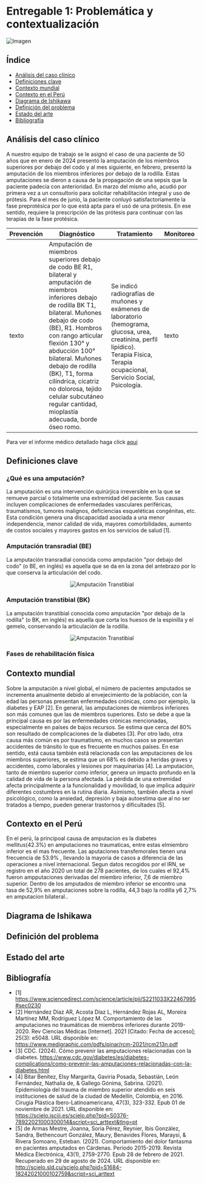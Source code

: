# Entregable 1: Problemática y contextualización
![Imagen](https://madrid.fisio-clinics.com/sites/default/files/styles/cabecera_articulo/public/field/image/fisioterapia_pacientes_amputados_fisioclinics_madrid.jpg?itok=u_vlQXEf)

## Índice
- [Análisis del caso clínico](https://github.com/micaelaacc/Proyecto_FunBio/blob/main/Entregables/E1%3A%20Problem%C3%A1tica%20y%20contextualizaci%C3%B3n.md#an%C3%A1lisis-del-caso-cl%C3%ADnico)
- [Definiciones clave](https://github.com/micaelaacc/Proyecto_FunBio/blob/main/Entregables/E1:%20Problem%C3%A1tica%20y%20contextualizaci%C3%B3n.md#definiciones-clave)
- [Contexto mundial](https://github.com/micaelaacc/Proyecto_FunBio/blob/main/Entregables/E1:%20Problem%C3%A1tica%20y%20contextualizaci%C3%B3n.md#contexto-mundial)
- [Contexto en el Perú](https://github.com/micaelaacc/Proyecto_FunBio/blob/main/Entregables/E1:%20Problem%C3%A1tica%20y%20contextualizaci%C3%B3n.md#contexto-en-el-per%C3%BA)
- [Diagrama de Ishikawa](https://github.com/micaelaacc/Proyecto_FunBio/blob/main/Entregables/E1:%20Problem%C3%A1tica%20y%20contextualizaci%C3%B3n.md#diagrama-de-ishikawa)
- [Definición del problema](https://github.com/micaelaacc/Proyecto_FunBio/blob/main/Entregables/E1:%20Problem%C3%A1tica%20y%20contextualizaci%C3%B3n.md#diagrama-de-ishikawa)
- [Estado del arte](https://github.com/micaelaacc/Proyecto_FunBio/blob/main/Entregables/E1:%20Problem%C3%A1tica%20y%20contextualizaci%C3%B3n.md#estado-del-arte)
- [Bibliografía](https://github.com/micaelaacc/Proyecto_FunBio/blob/main/Entregables/E1:%20Problem%C3%A1tica%20y%20contextualizaci%C3%B3n.md#bibliograf%C3%ADa)


## Análisis del caso clínico
A nuestro equipo de trabajo se le asignó el caso de una paciente de 50 años que en enero de 2024 presentó la amputación de los miembros superiores por debajo del codo y al mes siguiente, en febrero, presentó la amputación de los miembros inferiores por debajo de la rodilla. Estas amputaciones se dieron a causa de la propagación de una sepsis que la paciente padecía con anterioridad. En marzo del mismo año, acudió por primera vez a un consultorio para solicitar rehabilitación integral y uso de prótesis. Para el mes de junio, la paciente conluyó satisfactoriamente la fase preprotésica por lo que está apta para el usó de una prótesis. En ese sentido, requiere la prescripción de las prótesis para continuar con las terapias de la fase protésica.

| **Prevención** | **Diagnóstico** | **Tratamiento** | **Monitoreo** |
|----------------|-----------------|-----------------|---------------|
|texto           |Amputación de miembros superiores debajo de codo BE R1, bilateral y amputación de miembros inferiores debajo de rodilla BK T1, bilateral. Muñones debajo de codo (BE), R1. Hombros con rango articular flexión 130° y abducción 100° bilateral. Muñones debajo de rodilla (BK), T1, forma cilíndrica, cicatriz no dolorosa, tejido celular subcutáneo regular cantidad, mioplastía adecuada, borde óseo romo.| Se indicó radiografías de muñones y exámenes de laboratorio (hemograma, glucosa, urea, creatinina, perfil lipídico). Terapia Física, Terapia ocupacional, Servicio Social, Psicología.| texto|

Para ver el informe médico detallado haga click [aqui](https://github.com/micaelaacc/Proyecto_FunBio/blob/f50d659349ad27155f7303aa034bb38914dcbeea/Problem%C3%A1tica/CASO%20PARA%20EL%20EQUIPO%2017.pdf)

## Definiciones clave
### ¿Qué es una amputación?
La amputación es una intervención quirúrjica irreversible en la que se remueve parcial o totalmente una extremidad del paciente. Sus causas incluyen complicaciones de enfermedades vasculares periféricas, traumatismos, tumores malignos, deficiencias esqueléticas congénitas, etc. Esta condición genera una discapacidad asociada a una menor independencia, menor calidad de vida, mayores comorbilidades, aumento de costos sociales y mayores gastos en los servicios de salud [1].

### Amputación transradial (BE)
La amputación transradial conocida como amputación "por debajo del codo" (o BE, en inglés) es aquella que se da en la zona del antebrazo por lo que conserva la articulación del codo.

<p align="center">
  <img src="https://github.com/micaelaacc/Proyecto_FunBio/blob/0669228b01d021bf37be50802d57626246ec3d8b/Im%C3%A1genes/AmputacionTransradial.jpg" alt="Amputación Transtibial" />
</p>

### Amputación transtibial (BK)
La amputación transtibial conocida como amputación "por debajo de la rodilla" (o BK, en inglés) es aquella que corta los huesos de la espinilla y el gemelo, conservando la articulación de la rodilla.

<p align="center">
  <img src="https://github.com/micaelaacc/Proyecto_FunBio/blob/1206e3452a849b001f238c390a2090c36e1a321a/Im%C3%A1genes/AmputacionTranstibial.jpg" alt="Amputación Transtibial" />
</p>

### Fases de rehabilitación física

## Contexto mundial
Sobre la amputación a nivel global, el número de pacientes amputados se incrementa anualmente debido al envejecimiento de la población, con la edad las personas presentan enfermedades crónicas, como por ejemplo, la diabetes y EAP [2]. 
En general, las amputaciones de miembros inferiores son más comunes que las de miembros superiores. Esto se debe a que la principal causa es por las enfermedades crónicas mencionadas, especialmente en países de bajos recursos. Se estima que cerca del 80% son resultado de complicaciones de la diabetes [3]. Por otro lado, otra causa más común es por traumatismo, en muchos casos se presentan accidentes de tránsito lo que es frecuente en muchos países. En ese sentido, está causa también está relacionada con las amputaciones de los miembros superiores, se estima que un 68% es debido a heridas graves y accidentes, como laborales y lesiones por maquinarias [4]. 
La amputación, tanto de miembro superior como inferior, genera un impacto profundo en la calidad de vida de la persona afectada. La pérdida de una extremidad afecta principalmente a la funcionalidad y movilidad, lo que implica adquirir diferentes costumbres en la rutina diaria. Asimismo, también afecta a nivel psicológico, como la ansiedad, depresión y baja autoestima que al no ser tratados a tiempo, pueden generar trastornos y dificultades [5].

## Contexto en el Perú
En el perú, la principoal causa de amputacion es la diabetes mellitus(42.3%) en amputaciones no traumaticas, entre estas elmiembro inferior es el mas frecuente. Las aputaciones transfemorales tienen una frecuencia de 53.9% , llevando la mayoria de casos a diferencia de las operaciones a nivel internacional.
Segun datos recogidos por el IRN, se registro en el año 2020 un total de 278 pacientes, de los cuales el 92,4% fueron ampputaciones derivadas del miembro inferior, 7,6 de miembro superior. Dentro de los amputados de miembro inferior se encontro una tasa de 52,9% en amputaciones sobre la rodilla, 44,3 bajo la rodilla y6 2,7% en amputacion bilateral..

## Diagrama de Ishikawa

## Definición del problema

## Estado del arte

## Bibliografía
- [1] https://www.sciencedirect.com/science/article/pii/S2211033X22467995#sec0230
- [2] Hernández Díaz AR, Acosta Díaz L, Hernández Rojas AL, Moreira Martínez MM, Rodríguez López M. Comportamiento de las amputaciones no traumáticas de miembros inferiores durante 2019-2020. Rev Ciencias Médicas [Internet]. 2021 [Citado: Fecha de acceso]; 25(3): e5048. URL disponible en: https://www.medigraphic.com/pdfs/pinar/rcm-2021/rcm213n.pdf
- [3] CDC. (2024). Cómo prevenir las amputaciones relacionadas con la diabetes. https://www.cdc.gov/diabetes/es/diabetes-complications/como-prevenir-las-amputaciones-relacionadas-con-la-diabetes.html
- [4] Bitar Benítez, Elsy Margarita, Gaviria Posada, Sebastián, León Fernández, Nathalia de, & Gallego Gónima, Sabrina. (2021). Epidemiología del trauma de miembro superior atendido en seis instituciones de salud de la ciudad de Medellín, Colombia, en 2016. Cirugía Plástica Ibero-Latinoamericana, 47(3), 323-332. Epub 01 de noviembre de 2021. URL disponible en: https://scielo.isciii.es/scielo.php?pid=S0376-78922021000300014&script=sci_arttext&tlng=pt
- [5] de Armas Mestre, Joanna, Soria Pérez, Reynier, Ibis González, Sandra, Bethencourt González, Maury, Benavides Flores, Maraysi, & Rivera Somoano, Esteban. (2021). Comportamiento del dolor fantasma en pacientes amputados en Cárdenas. Periodo 2015-2019. Revista Médica Electrónica, 43(1), 2759-2770. Epub 28 de febrero de 2021. Recuperado en 29 de agosto de 2024. URL disponible en: http://scielo.sld.cu/scielo.php?pid=S1684-18242021000102759&script=sci_arttext

